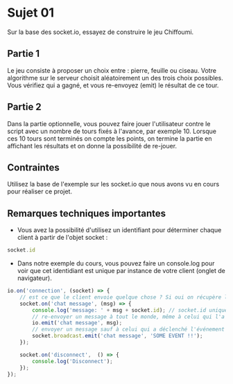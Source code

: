 # Sujet 01

Sur la base des socket.io, essayez de construire le jeu Chiffoumi.

## Partie 1

Le jeu consiste à proposer un choix entre : pierre, feuille ou ciseau. Votre algorithme sur le serveur choisit aléatoirement un des trois choix possibles. Vous vérifiez qui a gagné, et vous re-envoyez (emit) le résultat de ce tour.

## Partie 2

Dans la partie optionnelle, vous pouvez faire jouer l'utilisateur contre le script avec un nombre de tours fixés à l'avance, par exemple 10. Lorsque ces 10 tours sont terminés on compte les points, on termine la partie en affichant les résultats et on donne la possibilité de re-jouer.

## Contraintes 

Utilisez la base de l'exemple sur les socket.io que nous avons vu en cours pour réaliser ce projet.

## Remarques techniques importantes

- Vous avez la possibilité d'utilisez un identifiant pour déterminer chaque client à partir de l'objet socket :

```js
socket.id
```

- Dans notre exemple du cours, vous pouvez faire un console.log pour voir que cet identidiant est unique par instance de votre client (onglet de navigateur).

```js
io.on('connection', (socket) => {
    // est ce que le client envoie quelque chose ? Si oui on récupère le message
    socket.on('chat message', (msg) => {
        console.log('message: ' + msg + socket.id); // socket.id unique par client
        // re-envoyer un message à tout le monde, même à celui qui l'a envoyé
        io.emit('chat message', msg);
        // envoyer un message sauf à celui qui a déclenché l'événement
        socket.broadcast.emit('chat message', 'SOME EVENT !!');
    });

    socket.on('disconnect',  () => {
        console.log('Disconnect');
    });
});
```
